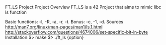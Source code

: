 FT_LS Project
Project Overview
FT_LS is a 42 Project that aims to mimic libc ls function

Basic functions:
-l, -R, -a, -r, -t.
Bonus:
-c, -1, -d.
Sources
http://man7.org/linux/man-pages/man1/ls.1.html
http://stackoverflow.com/questions/4674006/set-specific-bit-in-byte
Installation
$> make
$> ./ft_ls {option}
